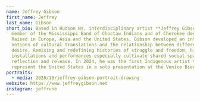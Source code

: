 ```yaml
---
name: Jeffrey Gibson
first_name: Jeffrey
last_name: Gibson
short_bio: Based in Hudson NY, interdisciplinary artist **Jeffrey Gibson** is a
  member of the Mississippi Band of Choctaw Indians and of Cherokee descent.
  Raised in Europe, Asia and the United States, Gibson developed an interest in
  notions of cultural translations and the relationship between difference and
  desire. Remixing and redefining histories of struggle and freedom, his
  installations and performances especially cultivate shared social spaces of
  reflection and release. In 2024, he was the first Indigenous artist to
  represent the United States in a solo presentation at the Venice Biennale.
portraits:
  - media: 2020/10/jeffrey-gibson-portrait-drawing
website: https://www.jeffreygibson.net
instagram: jeffrune
---
```

